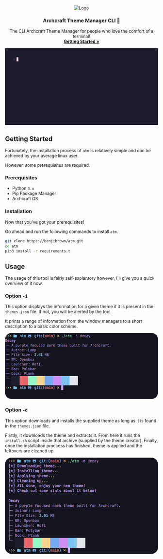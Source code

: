 



<!-- PROJECT LOGO -->
<br />
<div align="center">
  <a href="https://github.com/benjibrown/atm">
    <img src="https://media.discordapp.net/attachments/1059398371107950702/1064617403960545332/clilogo2.png?width=615&height=615" alt="Logo" width="160" height="160">
  </a>

  <h3 align="center">Archcraft Theme Manager CLI 🧨</h3>

  <p align="center">
    The CLI Archcraft Theme Manager for people who love the comfort of a terminal!
    <br />
    <a href="https://github.com/benjibrown/atm#Getting-Started"><strong>Getting Started »</strong></a>
    <br />
  </p>
</div>

![preview](./resources/preview.gif)

## Getting Started

Fortunately, the installation process of `atm` is relatively simple
and can be achieved by your average linux user.

However, some prerequisites are required.

### Prerequisites

- Python `3.x`
- Pip Package Manager
- Archcraft OS


### Installation

Now that you've got your prerequisites! 

Go ahead and run the following commands to install `atm`.

```bash
git clone https://benjibrown/atm.git
cd atm
pip3 install -r requirements.t
```

## Usage

The usage of this tool is fairly self-explantory however, I'll give you a quick overview of it now.

### Option `-i`

This option displays the information for a given theme if it is present in the `themes.json` file. If not, you will be alerted by the tool.

It prints a range of information from the window managers to a short description to a basic color scheme.


![info-option-example](https://github.com/benjibrown/atm/blob/main/resources/infooption.png?raw=true)

### Option `-d`

This option downloads and installs the supplied theme as long as it is found in the `themes.json` file. 

Firstly, it downloads the theme and extracts it. From here it runs the `install.sh` script inside that archive (supplied by the theme creator). Finally, once the installation proccess has finished, theme is applied and the leftovers are cleaned up.

![download-option-example](https://github.com/benjibrown/atm/blob/main/resources/downloadoption.png?raw=true)
